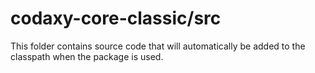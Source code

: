 # codaxy-core-classic/src

This folder contains source code that will automatically be added to the classpath when
the package is used.
